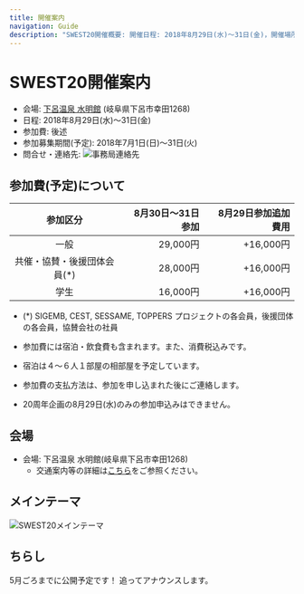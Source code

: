 ```yaml
---
title: 開催案内
navigation: Guide
description: "SWEST20開催概要: 開催日程: 2018年8月29日(水)〜31日(金)，開催場所: 下呂温泉 水明館，メインテーマ:　future = SWEST(&you) + dream; 大学の研究者や学生、企業の技術者や管理者、その他、組込みシステムに関わる全ての人達が、徹底的に議論できる場を提供することを主な目的とした合宿型のワークショップです。"
---
```

# SWEST20開催案内

* 会場: [下呂温泉 水明館](https://www.suimeikan.co.jp) (岐阜県下呂市幸田1268)
* 日程: 2018年8月29日(水)〜31日(金)
* 参加費: 後述
* 参加募集期間(予定): 2018年7月1日(日)〜31日(火)
* 問合せ・連絡先: ![事務局連絡先](../images/secretariat20.jpg)

## 参加費(予定)について

|参加区分 |&nbsp;8月30日〜31日参加|&nbsp;8月29日参加追加費用|
|:-----:|------:|------:|
|一般                     |29,000円|+16,000円|
|共催・協賛・後援団体会員(\*)|28,000円|+16,000円|
|学生                     |16,000円|+16,000円|

* (\*) SIGEMB, CEST, SESSAME, TOPPERS プロジェクトの各会員，後援団体の各会員，協賛会社の社員

* 参加費には宿泊・飲食費も含まれます。また、消費税込みです。
* 宿泊は４～６人１部屋の相部屋を予定しています。
* 参加費の支払方法は、参加を申し込まれた後にご連絡します。
* 20周年企画の8月29日(水)のみの参加申込みはできません。

## 会場

* 会場: 下呂温泉 水明館(岐阜県下呂市幸田1268)
  * 交通案内等の詳細は[こちら](https://www.suimeikan.co.jp/access/)をご参照ください。 

## メインテーマ
![SWEST20メインテーマ](../images/swest20_theme.png)

## ちらし

5月ごろまでに公開予定です！ 追ってアナウンスします。
